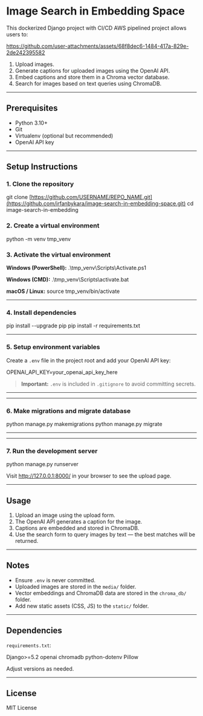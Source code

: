 # Image Search in Embedding Space


This dockerized Django project with CI/CD AWS pipelined project allows users to:


https://github.com/user-attachments/assets/68f8dec6-1484-417a-829e-2de242395582

1. Upload images.
2. Generate captions for uploaded images using the OpenAI API.
3. Embed captions and store them in a Chroma vector database.
4. Search for images based on text queries using ChromaDB.

---

## Prerequisites

- Python 3.10+
- Git
- Virtualenv (optional but recommended)
- OpenAI API key

---

## Setup Instructions

### 1. Clone the repository
git clone [https://github.com/USERNAME/REPO_NAME.git](https://github.com/irfanbykara/image-search-in-embedding-space.git)
cd image-search-in-embedding

### 2. Create a virtual environment
python -m venv tmp_venv

### 3. Activate the virtual environment

**Windows (PowerShell):**
.\tmp_venv\Scripts\Activate.ps1

**Windows (CMD):**
.\tmp_venv\Scripts\activate.bat

**macOS / Linux:**
source tmp_venv/bin/activate

---

### 4. Install dependencies
pip install --upgrade pip
pip install -r requirements.txt

---

### 5. Setup environment variables

Create a `.env` file in the project root and add your OpenAI API key:

OPENAI_API_KEY=your_openai_api_key_here

> **Important:** `.env` is included in `.gitignore` to avoid committing secrets.

---

---

### 6. Make migrations and migrate database
python manage.py makemigrations
python manage.py migrate

---


---

### 7. Run the development server
python manage.py runserver

Visit http://127.0.0.1:8000/ in your browser to see the upload page.

---

## Usage

1. Upload an image using the upload form.  
2. The OpenAI API generates a caption for the image.  
3. Captions are embedded and stored in ChromaDB.  
4. Use the search form to query images by text — the best matches will be returned.

---

## Notes

- Ensure `.env` is never committed.  
- Uploaded images are stored in the `media/` folder.  
- Vector embeddings and ChromaDB data are stored in the `chroma_db/` folder.  
- Add new static assets (CSS, JS) to the `static/` folder.

---

## Dependencies
`requirements.txt`:

Django>=5.2
openai
chromadb
python-dotenv
Pillow

Adjust versions as needed.

---

## License

MIT License
